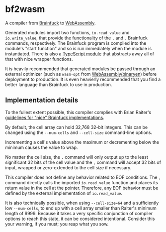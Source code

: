 # bf2wasm
A compiler from [Brainfuck](https://en.wikipedia.org/wiki/Brainfuck) to [WebAssembly](https://webassembly.org/).

Generated modules import two functions, `io.read_value` and `io.write_value`, that provide the functionality of the `,` and `.` Brainfuck commands, respectively. The Brainfuck program is compiled into the module's "start function" and so is run immediately when the module is instantiated. There is also a [TypeScript module](https://github.com/Quantaly/bf2wasm/blob/master/wasm-module/js-lib/invocation.ts) that abstracts away all of that with nice wrapper functions.

It is heavily recommended that generated modules be passed through an external optimizer (such as `wasm-opt` from [WebAssembly/binaryen](https://github.com/WebAssembly/binaryen/)) before deployment to production. It is even heavierly recommended that you find a better language than Brainfuck to use in production.

## Implementation details
To the fullest extent possible, this compiler complies with Brian Raiter's [guidelines for "nice" Brainfuck implementations](https://www.muppetlabs.com/~breadbox/bf/standards.html).

By default, the cell array can hold 32,768 32-bit integers. This can be changed using the `--num-cells` and `--cell-size` command-line options.

Incrementing a cell's value above the maximum or decrementing below the minimum causes the value to wrap.

No matter the cell size, the `.` command will only output up to the least significant 32 bits of the cell value and the `,` command will accept 32 bits of input, wrapped or zero-extended to the cell size if necessary.

This compiler does not define any behavior related to EOF conditions. The `,` command directly calls the imported `io.read_value` function and places its return value in the cell at the pointer. Therefore, any EOF behavior must be defined by the external implementation of `io.read_value`.

It is also technically possible, when using `--cell-size=64` and a sufficiently low `--num-cells`, to end up with a cell array smaller than Raiter's minimum length of 9999. Because it takes a very specific conjunction of compiler options to reach this state, it can be considered intentional. Consider this your warning, if you must; you reap what you sow.